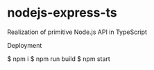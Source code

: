 # nodejs-express-ts
Realization of primitive Node.js API in TypeScript

Deployment

$ npm i
$ npm run build
$ npm start
